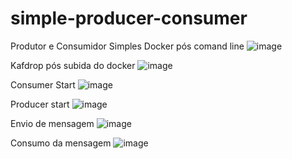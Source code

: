 # simple-producer-consumer
Produtor e Consumidor Simples
Docker pós comand line 
![image](https://github.com/user-attachments/assets/f451d2fb-e18a-454d-a9fb-421e3c64eac9)

Kafdrop pós subida do docker
![image](https://github.com/user-attachments/assets/6b98a719-8b82-4c93-95b1-60ebb62701c2)

Consumer Start
![image](https://github.com/user-attachments/assets/98fdaf85-ae2b-4bea-b719-6101573fb2a9)

Producer start
![image](https://github.com/user-attachments/assets/6fbb233f-e525-4813-8777-a9a71b071317)

Envio de mensagem
![image](https://github.com/user-attachments/assets/03e1d368-03da-4cff-8aaa-156eea5c69cf)

Consumo da mensagem
![image](https://github.com/user-attachments/assets/94fcb07e-f597-476c-8b8f-118b6fd8c5e8)

